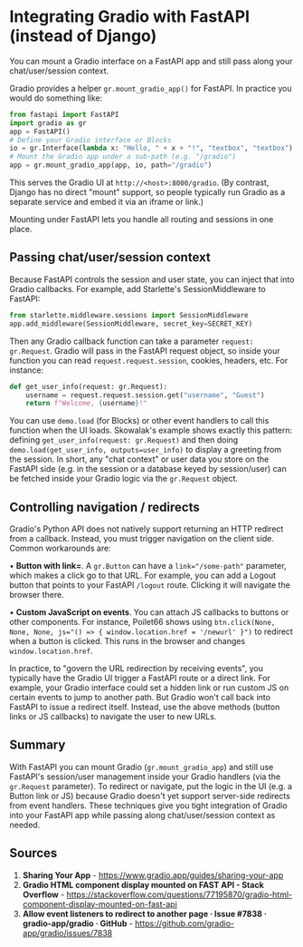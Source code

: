 # Integrating Gradio with FastAPI (instead of Django)

You can mount a Gradio interface on a FastAPI app and still pass along your chat/user/session context.

Gradio provides a helper `gr.mount_gradio_app()` for FastAPI. In practice you would do something like:

```python
from fastapi import FastAPI
import gradio as gr
app = FastAPI()
# Define your Gradio interface or Blocks
io = gr.Interface(lambda x: "Hello, " + x + "!", "textbox", "textbox")
# Mount the Gradio app under a sub-path (e.g. "/gradio")
app = gr.mount_gradio_app(app, io, path="/gradio")
```

This serves the Gradio UI at `http://<host>:8000/gradio`. (By contrast, Django has no direct "mount" support, so people typically run Gradio as a separate service and embed it via an iframe or link.)

Mounting under FastAPI lets you handle all routing and sessions in one place.

## Passing chat/user/session context

Because FastAPI controls the session and user state, you can inject that into Gradio callbacks. For example, add Starlette's SessionMiddleware to FastAPI:

```python
from starlette.middleware.sessions import SessionMiddleware
app.add_middleware(SessionMiddleware, secret_key=SECRET_KEY)
```

Then any Gradio callback function can take a parameter `request: gr.Request`. Gradio will pass in the FastAPI request object, so inside your function you can read `request.request.session`, cookies, headers, etc. For instance:

```python
def get_user_info(request: gr.Request):
    username = request.request.session.get("username", "Guest")
    return f"Welcome, {username}!"
```

You can use `demo.load` (for Blocks) or other event handlers to call this function when the UI loads. Skowalak's example shows exactly this pattern: defining `get_user_info(request: gr.Request)` and then doing `demo.load(get_user_info, outputs=user_info)` to display a greeting from the session. In short, any "chat context" or user data you store on the FastAPI side (e.g. in the session or a database keyed by session/user) can be fetched inside your Gradio logic via the `gr.Request` object.

## Controlling navigation / redirects

Gradio's Python API does not natively support returning an HTTP redirect from a callback. Instead, you must trigger navigation on the client side. Common workarounds are:

• **Button with link=**. A `gr.Button` can have a `link="/some-path"` parameter, which makes a click go to that URL. For example, you can add a Logout button that points to your FastAPI `/logout` route. Clicking it will navigate the browser there.

• **Custom JavaScript on events**. You can attach JS callbacks to buttons or other components. For instance, Poilet66 shows using `btn.click(None, None, None, js="() => { window.location.href = '/newurl' }")` to redirect when a button is clicked. This runs in the browser and changes `window.location.href`.

In practice, to "govern the URL redirection by receiving events", you typically have the Gradio UI trigger a FastAPI route or a direct link. For example, your Gradio interface could set a hidden link or run custom JS on certain events to jump to another path. But Gradio won't call back into FastAPI to issue a redirect itself. Instead, use the above methods (button links or JS callbacks) to navigate the user to new URLs.

## Summary

With FastAPI you can mount Gradio (`gr.mount_gradio_app`) and still use FastAPI's session/user management inside your Gradio handlers (via the `gr.Request` parameter). To redirect or navigate, put the logic in the UI (e.g. a Button link or JS) because Gradio doesn't yet support server-side redirects from event handlers. These techniques give you tight integration of Gradio into your FastAPI app while passing along chat/user/session context as needed.

## Sources

1. **Sharing Your App** - https://www.gradio.app/guides/sharing-your-app
2. **Gradio HTML component display mounted on FAST API - Stack Overflow** - https://stackoverflow.com/questions/77195870/gradio-html-component-display-mounted-on-fast-api
3. **Allow event listeners to redirect to another page · Issue #7838 · gradio-app/gradio · GitHub** - https://github.com/gradio-app/gradio/issues/7838